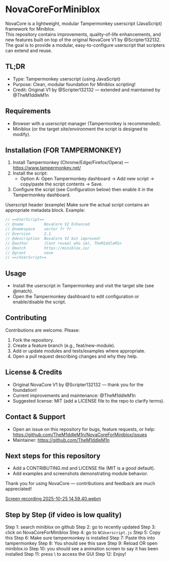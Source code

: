 # NovaCoreForMiniblox

NovaCore is a lightweight, modular Tampermonkey userscript (JavaScript) framework for Miniblox.  
This repository contains improvements, quality-of-life enhancements, and new features built on top of the original NovaCore V1 by @Scripter132132. The goal is to provide a modular, easy-to-configure userscript that scripters can extend and reuse.

## TL;DR
- Type: Tampermonkey userscript (using JavaScript)
- Purpose: Clean, modular foundation for Miniblox scripting!
- Credit: Original V1 by @Scripter132132 — extended and maintained by @TheM1ddleM1n

## Requirements
- Browser with a userscript manager (Tampermonkey is recommended).
- Miniblox (or the target site/environment the script is designed to modify).

## Installation (FOR TAMPERMONKEY)
1. Install Tampermonkey (Chrome/Edge/Firefox/Opera) — https://www.tampermonkey.net/
2. Install the script:
   - Option A: Open Tampermonkey dashboard → Add new script → copy/paste the script contents → Save.
3. Configure the script (see Configuration below) then enable it in the Tampermonkey dashboard.

Userscript header (example)
Make sure the actual script contains an appropriate metadata block. Example:
```js
// ==UserScript==
// @name         NovaCore V2 Enhanced
// @namespace    vector fr fr
// @version      2.1
// @description  NovaCore V2 but improved!
// @author       (Cant reveal who im), TheM1ddleM1n
// @match        https://miniblox.io/
// @grant        none
// ==/UserScript==
```

## Usage
- Install the userscript in Tampermonkey and visit the target site (see @match).
- Open the Tampermonkey dashboard to edit configuration or enable/disable the script.

## Contributing
Contributions are welcome. Please:
1. Fork the repository.
2. Create a feature branch (e.g., feat/new-module).
3. Add or update modules and tests/examples where appropriate.
4. Open a pull request describing changes and why they help.

## License & Credits
- Original NovaCore V1 by @Scripter132132 — thank you for the foundation!
- Current improvements and maintenance: @TheM1ddleM1n
- Suggested license: MIT (add a LICENSE file to the repo to clarify terms).

## Contact & Support
- Open an issue on this repository for bugs, feature requests, or help: https://github.com/TheM1ddleM1n/NovaCoreForMiniblox/issues
- Maintainer: https://github.com/TheM1ddleM1n

## Next steps for this repository
- Add a CONTRIBUTING.md and LICENSE file (MIT is a good default).
- Add examples and screenshots demonstrating module behavior.

Thank you for using NovaCore — contributions and feedback are much appreciated!

[Screen recording 2025-10-25 14.59.40.webm](https://github.com/user-attachments/assets/820584c7-74bc-4007-b741-3287bdffb8a6)

## Step by Step (if video is low quality)
Step 1: search miniblox on github
Step 2: go to recently updated 
Step 3: click on NovaCoreForMiniblox
Step 4: go to `NCUserscript.js`
Step 5: Copy this
Step 6: Make sure tampermonkey is installed
Step 7: Paste this into tampermonkey 
Step 8: You should see this save
Step 9: Reload OR open miniblox.io
Step 10: you should see a animation screen to say it has been installed 
Step 11: press \\ to access the GUI
Step 12: Enjoy!
